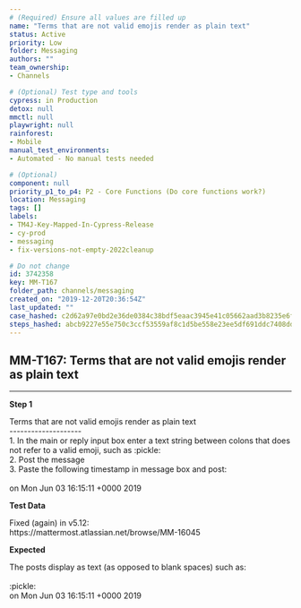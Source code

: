 ```yaml
---
# (Required) Ensure all values are filled up
name: "Terms that are not valid emojis render as plain text"
status: Active
priority: Low
folder: Messaging
authors: ""
team_ownership: 
- Channels

# (Optional) Test type and tools
cypress: in Production
detox: null
mmctl: null
playwright: null
rainforest: 
- Mobile
manual_test_environments: 
- Automated - No manual tests needed

# (Optional)
component: null
priority_p1_to_p4: P2 - Core Functions (Do core functions work?)
location: Messaging
tags: []
labels: 
- TM4J-Key-Mapped-In-Cypress-Release
- cy-prod
- messaging
- fix-versions-not-empty-2022cleanup

# Do not change
id: 3742358
key: MM-T167
folder_path: channels/messaging
created_on: "2019-12-20T20:36:54Z"
last_updated: ""
case_hashed: c2d62a97e0bd2e36de0384c38bdf5eaac3945e41c05662aad3b8235e6f8df2c970886431c8648a60090a2b46ec8233c8
steps_hashed: abcb9227e55e750c3ccf53559af8c1d5be558e23ee5df691ddc7408dd7a1faa310cd352ab17e26f0515bc3017030ee47
---
```


## MM-T167: Terms that are not valid emojis render as plain text

---

**Step 1**

Terms that are not valid emojis render as plain text\
\--------------------\
1\. In the main or reply input box enter a text string between colons that does not refer to a valid emoji, such as :pickle:\
2\. Post the message\
3\. Paste the following timestamp in message box and post:\
\
on Mon Jun 03 16:15:11 +0000 2019

**Test Data**

Fixed (again) in v5.12:\
https\://mattermost.atlassian.net/browse/MM-16045

**Expected**

The posts display as text (as opposed to blank spaces) such as:\
\
:pickle:\
on Mon Jun 03 16:15:11 +0000 2019

